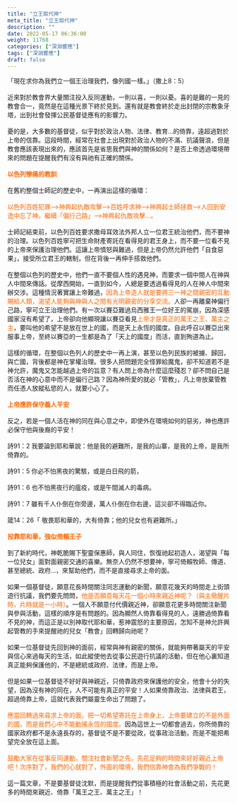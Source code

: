```yaml
---
title: "立王取代神"
meta_title: "立王取代神"
description: ""
date: 2022-05-17 06:36:00
weight: 11768
categories: ["深淵響應"]
tags: ["深淵響應"]
draft: false
---
```


「現在求你為我們立一個王治理我們，像列國一樣。」（撒上8：5）<br />
<br />
近來對於教會界大量關注投入反同運動，一則以喜，一則以憂。喜的是難的一見的教會合一，竟然是在這種光景下終於見到。還有就是教會終於走出封閉的宗教象牙塔，出到社會發揮公民基督徒應有的影響力。<br />
<br />
憂的是，大多數的基督徒，似乎對於政治人物、法律、教育…的倚靠，遠超過對於上帝的信靠。這段時間，經常在社會上出現對於政治人物的不滿、抗議聲浪，但是教會應該表現出來的，應該首先是省思我們與神的關係如何？是否上帝透過環境帶來的問題在提醒我們有沒有與祂有正確的關係。<br />
<br />
<span style="color: #ff6600;"><strong>以色列慘痛的教訓</strong></span><br />
<br />
在舊約整個士師記的歷史中，一再演出這樣的循環：<br />
<br />
<span style="color: #ff6600;">以色列百姓犯罪--&gt;神興起仇敵攻擊--&gt;百姓呼求神--&gt;神興起士師拯救--&gt;人回到安逸中忘了神，繼續「偏行己路」--&gt;神興起仇敵攻擊…。</span><br />
<br />
士師記結束前，以色列百姓要求撒母耳效法外邦人立一位君王統治他們，而不要神的治理。以色列百姓寧可把生命財產寄託在看得見的君王身上，而不要一位看不見的上帝來保護治理他們。這讓上帝憤怒與難過，但是上帝仍然允許他們「自食惡果」，接受所立君王的轄制，但在背後一再伸手搭救他們。<br />
<br />
在整個以色列的歷史中，他們一直不要個人性的遇見神，而要求一個中間人在神與人中間來傳話。從摩西開始，一直到如今，人總是要透過看得見的人在神人中間來辦交涉。這種情況著實讓上帝難過，<span style="color: #ff6600;">因為上帝造人就是要將三一神之間親密的互動賜給人類，渴望人能夠與神與人之間有光明親密的分享交流。</span>人卻一再離棄神偏行己路，寧可立王治理他們。有一次以賽亞難過烏西雅王一位好王的駕崩，因為深感國家沒有希望了，上帝卻向他顯現讓以賽亞看見<span style="color: #ff6600;">上帝才是真正的萬王之王、萬主之主</span>，要叫他的希望不是放在世上的國，而是天上永恆的國度。自此呼召以賽亞出來服事上帝，至終以賽亞的一生都是為了「天上的國度」而活，直到殉道為止。<br />
<br />
這樣的循環，在整個以色列人的歷史中一再上演，甚至以色列民族的被擄、歸回，與亡國，背後都是神在掌權治理。很多人把問題完全怪罪給魔鬼，卻不知道若不是神允許，魔鬼又怎能越過上帝的旨意？有人問上帝為什麼這麼殘忍？卻不問自己是否活在神的心意中而不是偏行己路？因為神所愛的就必「管教」，凡上帝放棄管教而任憑人放縱私慾的人，就要小心了。<br />
<br />
<span style="color: #ff6600;"><strong>上帝應許保守義人平安</strong></span><br />
<br />
反之，若是一個人活在神的同在與心意之中，即使外在環境如何的惡劣，神也應許必保守他與後裔的平安！<br />
<br />
詩91：2 我要論到耶和華說：他是我的避難所，是我的山寨，是我的上帝，是我所倚靠的。<br />
<br />
詩91：5 你必不怕黑夜的驚駭，或是白日飛的箭，<br />
<br />
詩91：6 也不怕黑夜行的瘟疫，或是午間滅人的毒病。<br />
<br />
詩91：7 雖有千人仆倒在你旁邊，萬人仆倒在你右邊，這災卻不得臨近你。<br />
<br />
箴14：26「 敬畏耶和華的，大有倚靠；他的兒女也有避難所。」<br />
<br />
<span style="color: #ff6600;"><strong>投靠耶和華，強似倚賴王子</strong></span><br />
<br />
到了新約時代，神乾脆賜下聖靈保惠師，與人同住，恢復祂起初造人，渴望與「每一位兒女」面對面親密交通的喜樂。無奈人仍然不想要神，寧可倚賴牧師、傳道、甚至總統、政府…，來幫助他們，而不是直接尋求上帝的面。<br />
<br />
如果一個基督徒，願意花長時間關注同志運動的新聞，願意花幾天的時間走上街頭遊行抗議，我們要先問問，<span style="color: #ff6600;">他是否願意每天花一個小時來親近神呢？（與主儆醒片時，片時就是一小時）</span>。一個人不願意付代價親近神，卻願意花更多時間關注新聞與參與活動，這樣的順序是有問題的。因為顯然人倚靠看得見的人，遠勝過倚靠看不見的神，而這正是以別神取代耶和華，惹神震怒的主要原因，怎知不是神允許興起管教的手來提醒祂的兒女「教會」回轉歸向祂呢？<br />
<br />
如果一位基督徒先回到神的面前，經常與神有親密的關係，就能夠帶著屬天的平安與信心來過每天的生活，如此縱使他去從事公民遊行抗議的活動，但在他心裏知道真正能夠保護他的，不是總統或政府、法律，而是上帝。<br />
<br />
但是如果一位基督徒不好好與神親近，只倚靠政府來保護他的安全，他會十分的失望，因為沒有神的同在，人不可能有真正的平安！人如果倚靠政治、法律與君王，超過倚靠上帝，這就代表我們屬靈生命出了問題了。<br />
<br />
<span style="color: #ff6600;">應當回轉過來尋求上帝的面，把一切希望寄託在上帝身上，上帝要建立的不是外面的國，而是我們心中不能動搖永恆的國度。</span>因為這世上一切都會過去，你所倚靠的國家政府都不是永遠長存的，基督徒不是不要從政，從事政治活動，而是不能把希望完全放在這上面。<br />
<br />
<span style="color: #ff6600;">鼓勵大家在從事反同運動，關注社會新聞之先，先花足夠的時間來好好親近上帝吧！次序對了，我們的心就對了，外面的環境，我們信靠神會為我們爭戰的！</span><br />
<br />
這一篇文章，不是要基督徒沈默，而是提醒我們從事積極的社會活動之前，先花更多的時間來親近、倚靠「萬王之王、萬主之王」！
        